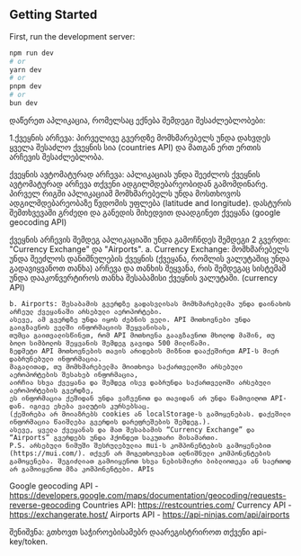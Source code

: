## Getting Started
First, run the development server:

```bash
npm run dev
# or
yarn dev
# or
pnpm dev
# or
bun dev
```

დაწერეთ აპლიკაცია, რომელსაც ექნება შემდეგი შესაძლებლობები:

1.ქვეყნის არჩევა: პირველივე გვერდზე მომხმარებელს უნდა დახვდეს ყველა შესაძლო ქვეყნის სია (countries API) 
და მათგან ერთ ერთის არჩევის შესაძლებლობა.

ქვეყნის ავტომატურად არჩევა: აპლიკაციას უნდა შეეძლოს ქვეყნის ავტომატურად არჩევა თქვენი ადგილმდებარეობიდან გამომდინარე. 
პირველ რიგში აპლიკაციამ მომხმარებელს უნდა მოსთხოვოს ადგილმდებარეობაზე წვდომის უფლება (latitude and longitude). 
დასტურის შემთხვევაში გრძედი და განედის მიხედვით დაადგინეთ ქვეყანა (google geocoding API)

ქვეყნის არჩევის შემდეგ აპლიკაციაში უნდა გამოჩნდეს შემდეგი 2 გვერდი: "Currency Exchange" და "Airports". 
    a. Currency Exchange: მომხმარებელს უნდა შეეძლოს დანიშნულების ქვეყნის (ქვეყანა, რომლის ვალუტაშიც უნდა გადავიყვანოთ თანხა) არჩევა და თანხის შეყვანა, 
    რის შემდეგაც სისტემამ უნდა დააკონვერტიროს თანხა შესაბამისი ქვეყნის ვალუტაში. (currency API) 
    
    b. Airports: შესაბამის გვერდზე გადასვლისას მომხმარებელმა უნდა დაინახოს არჩეულ ქვეყანაში არსებული აეროპორტები. 
    ასევე, ამ გვერდზე უნდა იყოს ძებნის ველი. API მოთხოვნები უნდა გაიგზავნოს ველში ინფორმაციის შეყვანისას, 
    თუმცა გაითვალისწინეთ, რომ API მოთხოვნა გააგზავნოთ მხოლოდ მაშინ, თუ ბოლო სიმბოლოს შეყვანის შემდეგ გავიდა 500 მილიწამი. 
    ზედმეტი API მოთხოვნების თავის არიდების მიზნით დააქეშირეთ API-ს მიერ დაბრუნებული ინფორმაცია. 
    მაგალითად, თუ მომხმარებელმა მოითხოვა საქართველოში არსებული აეროპორტების შესახებ ინფორმაცია, 
    აირჩია სხვა ქვეყანა და შემდეგ ისევ დაბრუნდა საქართველოში არსებული აეროპორტების გვერდზე, 
    ეს ინფორმაცია ქეშიდან უნდა ვაჩვენოთ და თავიდან არ უნდა წამოვიღოთ API-დან. იგივე ეხება ვალუტის კურსებსაც. 
    (ქეშირება არ მოიაზრებს cookies ან localStorage-ს გამოყენებას. დაქეშილი ინფორმაცია წაიშლება გვერდის დარეფრეშების შემდეგ.). 
    ასევე, ყველა ქვეყანას და მათ შესაბამის “Currency Exchange” და “Airports” გვერდებს უნდა ჰქონდეთ საკუთარი მისამართი. 
    P.S. არსებული ნიმუში შესრულებულია mui-ს კომპონენტების გამოყენებით (https://mui.com/). თქვენ არ მოგეთხოვებათ აღნიშნული კომპონენტების გამოყენება. შეგიძლიათ გამოიყენოთ სხვა ნებისმიერი ბიბლიოთეკა ან საერთოდ არ გამოიყენოთ მზა კომპონენტები. APIs

Google geocoding API - https://developers.google.com/maps/documentation/geocoding/requests-reverse-geocoding
Countries API: https://restcountries.com/
Currency API - https://exchangerate.host/
Airports API - https://api-ninjas.com/api/airports 

შენიშვნა: გთხოვთ საჭიროებისამებრ დაარეგისტრიროთ თქვენი api-key/token.

